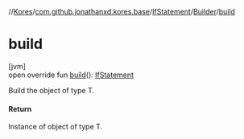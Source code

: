 //[Kores](../../../../index.md)/[com.github.jonathanxd.kores.base](../../index.md)/[IfStatement](../index.md)/[Builder](index.md)/[build](build.md)

# build

[jvm]\
open override fun [build](build.md)(): [IfStatement](../index.md)

Build the object of type T.

#### Return

Instance of object of type T.
